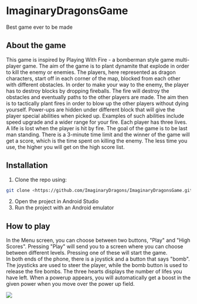 # ImaginaryDragonsGame
Best game ever to be made

## About the game
This game is inspired by Playing With Fire - a bomberman style game multi-player game. The aim of the game is to plant dynamite that explode in order to kill the enemy or enemies. The players, here represented as dragon characters, start off in each corner of the map, blocked from each other with different obstacles. In order to make your way to the enemy, the player has to destroy blocks by dropping fireballs. The fire will destroy the obstacles and eventually paths to the other players are made. The aim then is to tactically plant fires in order to blow up the other players without dying yourself. Power-ups are hidden under different block that will give the player special abilities when picked up. Examples of such abilities include speed upgrade and a wider range for your fire. Each player has three lives. A life is lost when the player is hit by fire. The goal of the game is to be last man standing. There is a 3-minute time limit and the winner of the game will get a score, which is the time spent on killing the enemy. The less time you use, the higher you will get on the high score list.

## Installation
1. Clone the repo using:
 ```bash 
git clone <https://github.com/ImaginaryDragons/ImaginaryDragonsGame.git>
```
2. Open the project in Android Studio
3. Run the project with an Android emulator


## How to play
In the Menu screen, you can choose between two buttons, "Play" and "High Scores". Pressing "Play" will send you to a screen where you can choose between different levels. Pressing one of these will start the game.  
In both ends of the phone, there is a joystick and a button that says "bomb". The joysticks are used to steer the player, while the bomb button is used to release the fire bombs. The three hearts displays the number of lifes you have left. When a powerup appears, you will automatically get a boost in the given power when you move over the power up field.

![](https://media.giphy.com/media/wxObcOKXjevYNYCUCf/giphy.gif)



